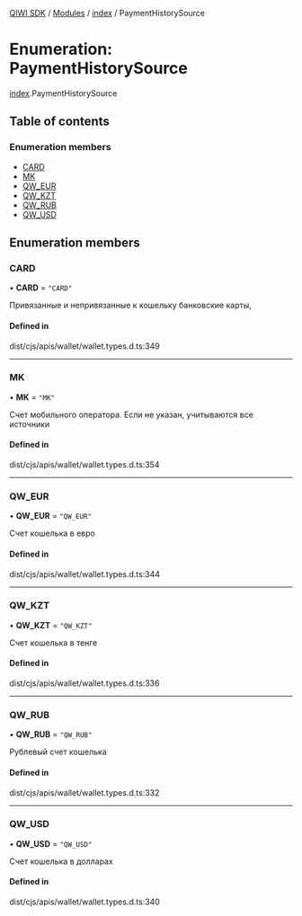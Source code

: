 [QIWI SDK](../README.md) / [Modules](../modules.md) / [index](../modules/index.md) / PaymentHistorySource

# Enumeration: PaymentHistorySource

[index](../modules/index.md).PaymentHistorySource

## Table of contents

### Enumeration members

- [CARD](index.PaymentHistorySource.md#card)
- [MK](index.PaymentHistorySource.md#mk)
- [QW\_EUR](index.PaymentHistorySource.md#qw_eur)
- [QW\_KZT](index.PaymentHistorySource.md#qw_kzt)
- [QW\_RUB](index.PaymentHistorySource.md#qw_rub)
- [QW\_USD](index.PaymentHistorySource.md#qw_usd)

## Enumeration members

### CARD

• **CARD** = `"CARD"`

Привязанные и непривязанные к кошельку банковские
карты,

#### Defined in

dist/cjs/apis/wallet/wallet.types.d.ts:349

___

### MK

• **MK** = `"MK"`

Счет мобильного оператора. Если не указан, учитываются
все источники

#### Defined in

dist/cjs/apis/wallet/wallet.types.d.ts:354

___

### QW\_EUR

• **QW\_EUR** = `"QW_EUR"`

Счет кошелька в евро

#### Defined in

dist/cjs/apis/wallet/wallet.types.d.ts:344

___

### QW\_KZT

• **QW\_KZT** = `"QW_KZT"`

Счет кошелька в тенге

#### Defined in

dist/cjs/apis/wallet/wallet.types.d.ts:336

___

### QW\_RUB

• **QW\_RUB** = `"QW_RUB"`

Рублевый счет кошелька

#### Defined in

dist/cjs/apis/wallet/wallet.types.d.ts:332

___

### QW\_USD

• **QW\_USD** = `"QW_USD"`

Счет кошелька в долларах

#### Defined in

dist/cjs/apis/wallet/wallet.types.d.ts:340
